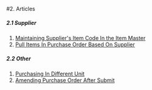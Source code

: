 <!-- add-breadcrumbs -->
#2. Articles
##### 2.1 Supplier
1. [Maintaining Supplier's Item Code In the Item Master](/docs/user/manual/en/buying/articles/maintaining-suppliers-part-no-in-item)
1. [Pull Items In Purchase Order Based On Supplier](/docs/user/manual/en/buying/articles/pull-items-in-purchase-order-based-on-supplier)

##### 2.2 Other
1. [Purchasing In Different Unit](/docs/user/manual/en/buying/articles/purchasing-in-different-unit)
1. [Amending Purchase Order After Submit](/docs/user/manual/en/buying/articles/amending-purchase-order-after-submit)

